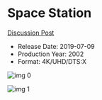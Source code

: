 # Space Station

[Discussion Post](https://www.avsforum.com/threads/bass-eq-for-filtered-movies.2995212/post-58384646)

* Release Date: 2019-07-09
* Production Year: 2002
* Format: 4K/UHD/DTS:X

![img 0](https://i.imgur.com/q5CMAjX.jpg)

![img 1](https://i.imgur.com/YuWWzaG.png)

